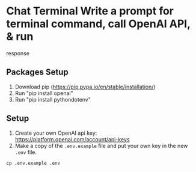 # Chat Terminal Write a prompt for terminal command, call OpenAI API, &amp; run
response

## Packages Setup
1. Download pip (https://pip.pypa.io/en/stable/installation/)
2. Run "pip install openai"
3. Run "pip install pythondotenv"

## Setup
1. Create your own OpenAI api key: https://platform.openai.com/account/api-keys
2. Make a copy of the `.env.example` file and put your own key in the new `.env` file.
```
cp .env.example .env
```
